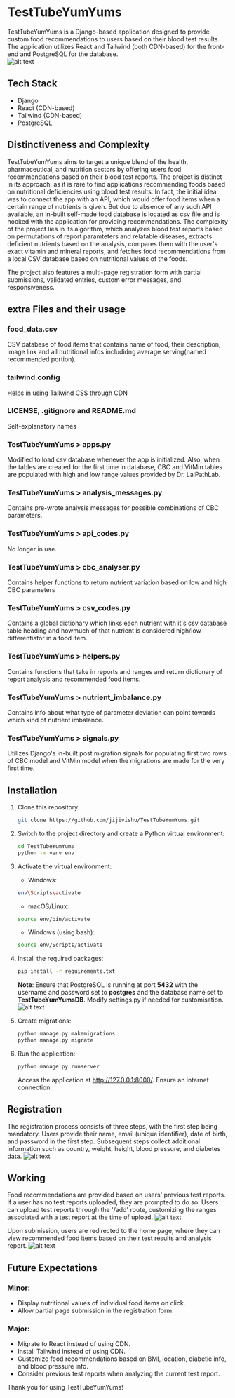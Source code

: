 # TestTubeYumYums

TestTubeYumYums is a Django-based application designed to provide custom food recommendations to users based on their blood test results. The application utilizes React and Tailwind (both CDN-based) for the front-end and PostgreSQL for the database. \
![alt text](https://github.com/jijivishu/TestTubeYumYums/blob/main/TestTubeYumYums/static/TestTubeYumYums/images/readme/LandingPage.png?raw=true)

## Tech Stack

- Django
- React (CDN-based)
- Tailwind (CDN-based)
- PostgreSQL

## Distinctiveness and Complexity

TestTubeYumYums aims to target a unique blend of the health, pharmaceutical, and nutrition sectors by offering users food recommendations based on their blood test reports. The project is distinct in its approach, as it is rare to find applications recommending foods based on nutritional deficiencies using blood test results. In fact, the initial idea was to connect the app with an API, which would offer food items when a certain range of nutrients is given. But due to absence of any such API available, an in-built self-made food database is located as csv file and is hooked with the application for providing recommendations. The complexity of the project lies in its algorithm, which analyzes blood test reports based on permutations of report paramteters and relatable diseases, extracts deficient nutrients based on the analysis, compares them with the user's exact vitamin and mineral reports, and fetches food recommendations from a local CSV database based on nutritional values of the foods.

The project also features a multi-page registration form with partial submissions, validated entries, custom error messages, and responsiveness.

## extra Files and their usage
   ### food_data.csv
   CSV database of food items that contains name of food, their description, image link and all nutritional infos includidng average serving(named recommended portion).
   ### tailwind.config
   Helps in using Tailwind CSS through CDN
   ### LICENSE, .gitignore and README.md
   Self-explanatory names
   ### TestTubeYumYums > apps.py
   Modified to load csv database whenever the app is initialized. Also, when the tables are created for the first time in database, CBC and VitMin tables are populated with high and low range values provided by Dr. LalPathLab.
   ### TestTubeYumYums > analysis_messages.py
   Contains pre-wrote analysis messages for possible combinations of CBC parameters.
   ### TestTubeYumYums > api_codes.py
   No longer in use.
   ### TestTubeYumYums > cbc_analyser.py
   Contains helper functions to return nutrient variation based on low and high CBC parameters
   ### TestTubeYumYums > csv_codes.py
   Contains a global dictionary which links each nutrient with it's csv database table heading and howmuch of that nutrient is considered high/low differentiator in a food item.
   ### TestTubeYumYums > helpers.py
   Contains functions that take in reports and ranges and return dictionary of report analysis and recommended food items.
   ### TestTubeYumYums > nutrient_imbalance.py
   Contains info about what type of parameter deviation can point towards which kind of nutrient imbalance.
   ### TestTubeYumYums > signals.py
   Utilizes Django's in-built post migration signals for populating first two rows of CBC model and VitMin model
when the migrations are made for the very first time.

## Installation

1. Clone this repository:

   ```bash
   git clone https://github.com/jijivishu/TestTubeYumYums.git
   ```

2. Switch to the project directory and create a Python virtual environment:

   ```bash
   cd TestTubeYumYums
   python -m venv env
   ```

3. Activate the virtual environment:

   * Windows:
   ```bash
   env\Scripts\activate
   ```

   * macOS/Linux:
   ```bash
   source env/bin/activate
   ```

   * Windows (using bash):
   ```bash
   source env/Scripts/activate
   ```

4. Install the required packages:

   ```bash
   pip install -r requirements.txt
   ```
   **Note**: Ensure that PostgreSQL is running at port **5432** with the username and password set to **postgres** and the database name set to **TestTubeYumYumsDB**. Modify settings.py if needed for customisation. \
![alt text](https://github.com/jijivishu/TestTubeYumYums/blob/main/TestTubeYumYums/static/TestTubeYumYums/images/readme/pgadmin.png)
5. Create migrations:

   ```bash
   python manage.py makemigrations
   python manage.py migrate
   ```
   
6. Run the application:

   ```bash
   python manage.py runserver
   ```
   Access the application at http://127.0.0.1:8000/. Ensure an internet connection.

## Registration

The registration process consists of three steps, with the first step being mandatory. Users provide their name, email (unique identifier), date of birth, and password in the first step. Subsequent steps collect additional information such as country, weight, height, blood pressure, and diabetes data.
![alt text](https://github.com/jijivishu/TestTubeYumYums/blob/main/TestTubeYumYums/static/TestTubeYumYums/images/readme/Register%20Menu.png?raw=true)

## Working

Food recommendations are provided based on users' previous test reports. If a user has no test reports uploaded, they are prompted to do so. Users can upload test reports through the '/add' route, customizing the ranges associated with a test report at the time of upload.
![alt text](https://github.com/jijivishu/TestTubeYumYums/blob/main/TestTubeYumYums/static/TestTubeYumYums/images/readme/Form.png?raw=true)

Upon submission, users are redirected to the home page, where they can view recommended food items based on their test results and analysis report.
![alt text](https://github.com/jijivishu/TestTubeYumYums/blob/main/TestTubeYumYums/static/TestTubeYumYums/images/readme/Demo.png?raw=true)

## Future Expectations

### Minor:
* Display nutritional values of individual food items on click.
* Allow partial page submission in the registration form.

### Major:
* Migrate to React instead of using CDN.
* Install Tailwind instead of using CDN.
* Customize food recommendations based on BMI, location, diabetic info, and blood pressure info.
* Consider previous test reports when analyzing the current test report.

Thank you for using TestTubeYumYums!

